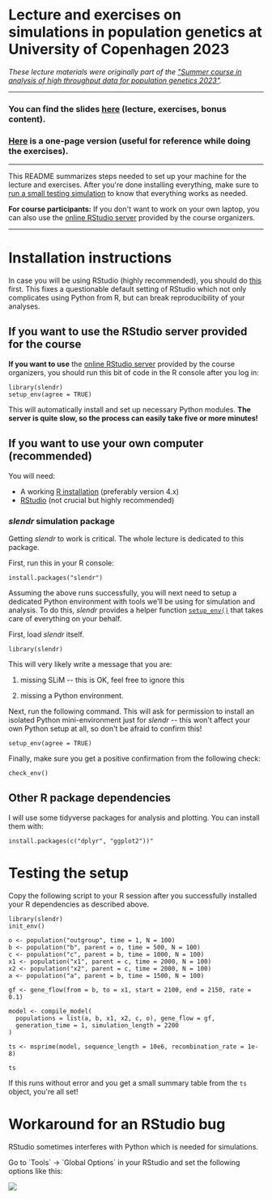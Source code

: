 # Lecture and exercises on simulations in population genetics at University of Copenhagen 2023

*These lecture materials were originally part of the ["Summer course in analysis of high throughput data for population genetics 2023"](http://popgen.dk/popgen23/).*

------------------------------------------------------------------------

### You can find the slides [here](https://bodkan.quarto.pub/ku-popgen2023/) (lecture, exercises, bonus content).

### [Here](https://bodkan.quarto.pub/ku-popgen2023-onepage/) is a one-page version (useful for reference while doing the exercises).

------------------------------------------------------------------------

This README summarizes steps needed to set up your machine for the lecture and exercises. After you're done installing everything, make sure to [run a small testing simulation](#testing-the-setup) to know that everything works as needed.

**For course participants:** If you don't want to work on your own laptop, you can also use the [online RStudio server](http://emily.popgen.dk:3838/) provided by the course organizers.

------------------------------------------------------------------------

# Installation instructions

In case you will be using RStudio (highly recommended), you should do [this](#workaround-for-an-rstudio-bug) first. This fixes a questionable default setting of RStudio which not only complicates using Python from R, but can break reproducibility of your analyses.

## If you want to use the RStudio server provided for the course

**If you want to use** the [online RStudio server](http://emily.popgen.dk:3838/) provided by the course organizers, you should run this bit of code in the R console after you log in:

```
library(slendr)
setup_env(agree = TRUE)
```

This will automatically install and set up necessary Python modules. **The server is quite slow, so the process can easily take five or more minutes!**

## If you want to use your own computer (recommended)

You will need:

-   A working [R installation](https://cloud.r-project.org) (preferably version 4.x)
-   [RStudio](https://www.rstudio.com/products/rstudio/download/) (not crucial but highly recommended)

### *slendr* simulation package

Getting *slendr* to work is critical. The whole lecture is dedicated to this package.

First, run this in your R console:

```         
install.packages("slendr")
```

Assuming the above runs successfully, you will next need to setup a dedicated Python environment with tools we'll be using for simulation and analysis. To do this, *slendr* provides a helper function [`setup_env()`](https://www.slendr.net/reference/setup_env.html) that takes care of everything on your behalf.

First, load *slendr* itself.

```         
library(slendr)
```

This will very likely write a message that you are:

1.  missing SLiM -- this is OK, feel free to ignore this

2.  missing a Python environment.

Next, run the following command. This will ask for permission to install an isolated Python mini-environment just for *slendr* -- this won't affect your own Python setup at all, so don't be afraid to confirm this!

```         
setup_env(agree = TRUE)
```

Finally, make sure you get a positive confirmation from the following check:

```         
check_env()
```

## Other R package dependencies

I will use some tidyverse packages for analysis and plotting. You can install them with:

```         
install.packages(c("dplyr", "ggplot2"))"
```

# Testing the setup

Copy the following script to your R session after you successfully installed your R dependencies as described above.

```         
library(slendr)
init_env()

o <- population("outgroup", time = 1, N = 100)
b <- population("b", parent = o, time = 500, N = 100)
c <- population("c", parent = b, time = 1000, N = 100)
x1 <- population("x1", parent = c, time = 2000, N = 100)
x2 <- population("x2", parent = c, time = 2000, N = 100)
a <- population("a", parent = b, time = 1500, N = 100)

gf <- gene_flow(from = b, to = x1, start = 2100, end = 2150, rate = 0.1)

model <- compile_model(
  populations = list(a, b, x1, x2, c, o), gene_flow = gf,
  generation_time = 1, simulation_length = 2200
)

ts <- msprime(model, sequence_length = 10e6, recombination_rate = 1e-8)

ts
```

If this runs without error and you get a small summary table from the `ts` object, you're all set!

# Workaround for an RStudio bug

RStudio sometimes interferes with Python which is needed for simulations.

Go to \`Tools\` → \`Global Options\` in your RStudio and set the following options like this:

![](images/rstudio_setting.png)
